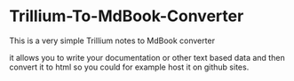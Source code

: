 # Trillium-To-MdBook-Converter
This is a very simple Trillium notes to MdBook converter

it allows you to write your documentation or other text based data and then convert it to html so you could for example host it on github sites. 
